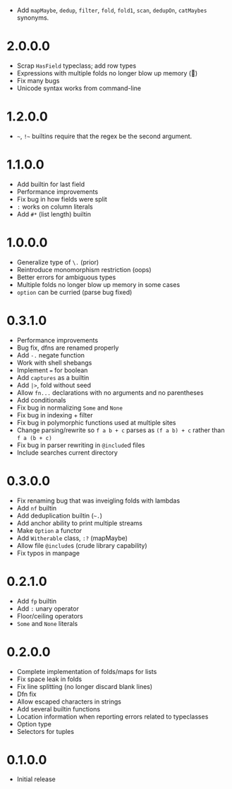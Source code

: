   * Add `mapMaybe`, `dedup`, `filter`, `fold`, `fold1`, `scan`, `dedupOn`,
    `catMaybes` synonyms.

# 2.0.0.0

  * Scrap `HasField` typeclass; add row types
  * Expressions with multiple folds no longer blow up memory (🤞)
  * Fix many bugs
  * Unicode syntax works from command-line

# 1.2.0.0

  * `~`, `!~` builtins require that the regex be the second argument.

# 1.1.0.0

  * Add builtin for last field
  * Performance improvements
  * Fix bug in how fields were split
  * `:` works on column literals
  * Add `#*` (list length) builtin

# 1.0.0.0

  * Generalize type of `\.` (prior)
  * Reintroduce monomorphism restriction (oops)
  * Better errors for ambiguous types
  * Multiple folds no longer blow up memory in some cases
  * `option` can be curried (parse bug fixed)

# 0.3.1.0

  * Performance improvements
  * Bug fix, dfns are renamed properly
  * Add `-.` negate function
  * Work with shell shebangs
  * Implement `=` for boolean
  * Add `captures` as a builtin
  * Add `|>`, fold without seed
  * Allow `fn...` declarations with no arguments and no parentheses
  * Add conditionals
  * Fix bug in normalizing `Some` and `None`
  * Fix bug in indexing + filter
  * Fix bug in polymorphic functions used at multiple sites
  * Change parsing/rewrite so `f a b + c` parses as `(f a b) + c` rather than `f a (b + c)`
  * Fix bug in parser rewriting in `@include`d files
  * Include searches current directory

# 0.3.0.0

  * Fix renaming bug that was inveigling folds with lambdas
  * Add `nf` builtin
  * Add deduplication builtin (`~.`)
  * Add anchor ability to print multiple streams
  * Make `Option` a functor
  * Add `Witherable` class, `:?` (mapMaybe)
  * Allow file `@include`s (crude library capability)
  * Fix typos in manpage

# 0.2.1.0

  * Add `fp` builtin
  * Add `:` unary operator
  * Floor/ceiling operators
  * `Some` and `None` literals

# 0.2.0.0

  * Complete implementation of folds/maps for lists
  * Fix space leak in folds
  * Fix line splitting (no longer discard blank lines)
  * Dfn fix
  * Allow escaped characters in strings
  * Add several builtin functions
  * Location information when reporting errors related to typeclasses
  * Option type
  * Selectors for tuples

# 0.1.0.0

* Initial release
